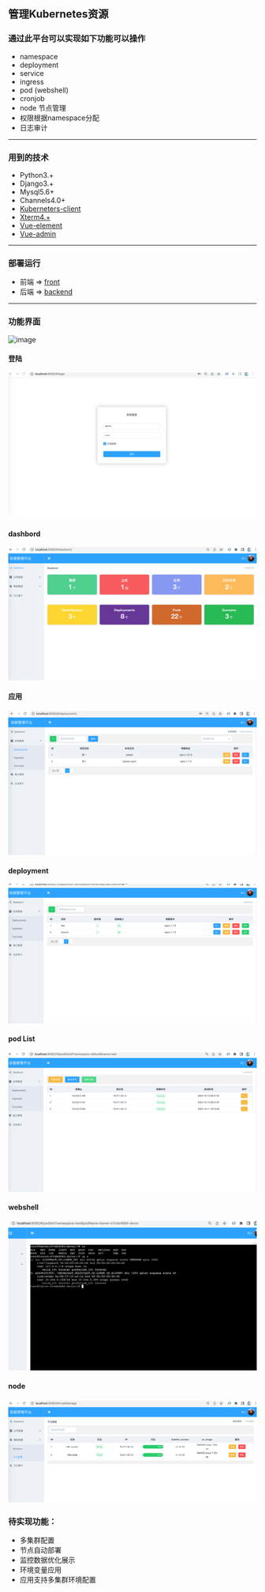 ## 管理Kubernetes资源 

### 通过此平台可以实现如下功能可以操作
* namespace 
* deployment
* service
* ingress
* pod (webshell)
* cronjob
* node 节点管理
* 权限根据namespace分配
* 日志审计

***

### 用到的技术
* Python3.+
* Django3.+
* Mysql5.6+
* Channels4.0+
* [Kuberneters-client](https://github.com/kubernetes-client/python)
* [Xterm4.+](https://github.com/xtermjs/xterm.js)
* [Vue-element](https://github.com/taylorchen709/vue-admin)
* [Vue-admin](https://element.eleme.cn/)

***

### 部署运行

* 前端 =>  [front](https://github.com/Arnold617/k8s-manage/tree/master/front)
* 后端 =>  [backend](https://github.com/Arnold617/k8s-manage/tree/master/front)

***

### 功能界面
![image](https://github.com/Arnold617/k8s-manage/blob/master/images/k8s.gif)

#### 登陆
![image](https://github.com/Arnold617/k8s-manage/blob/master/images/login.png)

#### dashbord
![image](https://github.com/Arnold617/k8s-manage/blob/master/images/dashbord.png)

#### 应用
![image](https://github.com/Arnold617/k8s-manage/blob/master/images/app.png)

#### deployment
![image](https://github.com/Arnold617/k8s-manage/blob/master/images/deployment.png)

#### pod List
![image](https://github.com/Arnold617/k8s-manage/blob/master/images/pod.png)

#### webshell
![image](https://github.com/Arnold617/k8s-manage/blob/master/images/webshell.png)

#### node
![image](https://github.com/Arnold617/k8s-manage/blob/master/images/node.png)


### 待实现功能：
* 多集群配置
* 节点自动部署
* 监控数据优化展示
* 环境变量应用
* 应用支持多集群环境配置
